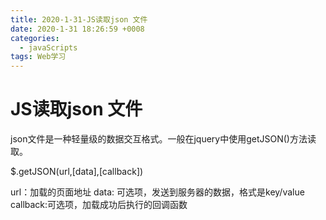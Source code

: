 ```yaml
---
title: 2020-1-31-JS读取json 文件
date: 2020-1-31 18:26:59 +0008
categories:
  - javaScripts
tags: Web学习
---
```

# JS读取json 文件
json文件是一种轻量级的数据交互格式。一般在jquery中使用getJSON()方法读取。 

$.getJSON(url,[data],[callback])

url：加载的页面地址 
data: 可选项，发送到服务器的数据，格式是key/value 
callback:可选项，加载成功后执行的回调函数


